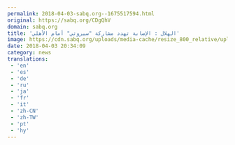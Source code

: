 ```yaml
---
permalink: 2018-04-03-sabq.org--1675517594.html
original: https://sabq.org/CDgQhV
domain: sabq.org
title: 'الهلال : الإصابة تهدد مشاركة "سيروتي" أمام الأهلي'
image: https://cdn.sabq.org/uploads/media-cache/resize_800_relative/uploads/material-file/5ac3e2453f3521671d8b456c/5ac3e1d9f2a2d.png
date: 2018-04-03 20:34:09
category: news
translations: 
 - 'en'
 - 'es'
 - 'de'
 - 'ru'
 - 'ja'
 - 'fr'
 - 'it'
 - 'zh-CN'
 - 'zh-TW'
 - 'pt'
 - 'hy'
---
```


